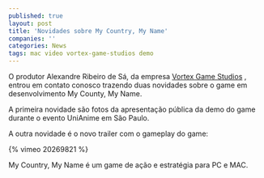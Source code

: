 ```yaml
---
published: true
layout: post
title: 'Novidades sobre My Country, My Name'
companies: ''
categories: News
tags: mac video vortex-game-studios demo
---
```

O produtor Alexandre Ribeiro de S&#225;, da empresa <a href="http://vortexgamestudios.com.br" target="_blank">Vortex Game Studios</a>
, entrou em contato conosco trazendo duas novidades sobre o game em desenvolvimento My County, My Name.
 
A primeira novidade s&#227;o fotos da apresenta&#231;&#227;o p&#250;blica da demo do game durante o evento UniAnime em S&#227;o Paulo.
 


 
A outra novidade &#233; o novo trailer com o gameplay do game:
 
{% vimeo 20269821 %}
 
My Country, My Name &#233; um game de a&#231;&#227;o e estrat&#233;gia para PC e MAC.
 
